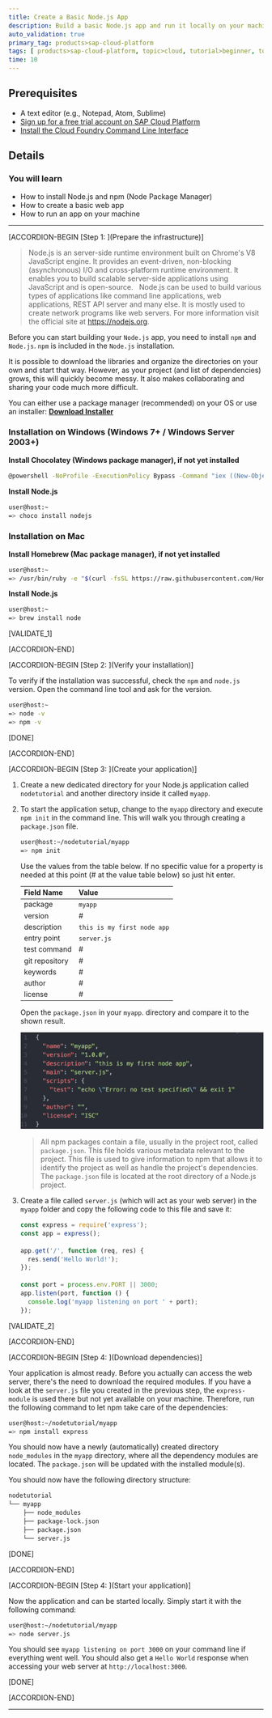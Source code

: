 ```yaml
---
title: Create a Basic Node.js App
description: Build a basic Node.js app and run it locally on your machine.
auto_validation: true
primary_tag: products>sap-cloud-platform
tags: [ products>sap-cloud-platform, topic>cloud, tutorial>beginner, topic>node-js ]
time: 10
---
```


## Prerequisites  
- A text editor (e.g., Notepad, Atom, Sublime)
- [Sign up for a free trial account on SAP Cloud Platform](hcp-create-trial-account)
- [Install the Cloud Foundry Command Line Interface](cp-cf-download-cli)


## Details
### You will learn  
  - How to install Node.js and npm (Node Package Manager)
  - How to create a basic web app
  - How to run an app on your machine

---

[ACCORDION-BEGIN [Step 1: ](Prepare the infrastructure)]

>Node.js is an server-side runtime environment built on Chrome's V8 JavaScript engine. It provides an event-driven, non-blocking (asynchronous) I/O and cross-platform runtime environment. It enables you to build scalable server-side applications using JavaScript and is open-source.
>&nbsp;
>Node.js can be used to build various types of applications like command line applications, web applications, REST API server and many else. It is mostly used to create network programs like web servers. For more information visit the official site at <https://nodejs.org>.

Before you can start building your `Node.js` app, you need to install `npm` and `Node.js`. `npm` is included in the `Node.js` installation.

It is possible to download the libraries and organize the directories on your own and start that way. However, as your project (and list of dependencies) grows, this will quickly become messy. It also makes collaborating and sharing your code much more difficult.

You can either use a package manager (recommended) on your OS or use an installer: **[Download Installer](https://nodejs.org/en/download/)**

### Installation on Windows (Windows 7+ / Windows Server 2003+)

**Install Chocolatey (Windows package manager), if not yet installed**

```bash
@powershell -NoProfile -ExecutionPolicy Bypass -Command "iex ((New-Object System.Net.WebClient).DownloadString('https://chocolatey.org/install.ps1'))" && SET "PATH=%PATH%;%ALLUSERSPROFILE%\chocolatey\bin"
```

**Install Node.js**

```bash
user@host:~
=> choco install nodejs
```

### Installation on Mac

**Install Homebrew (Mac package manager), if not yet installed**

```bash
user@host:~
=> /usr/bin/ruby -e "$(curl -fsSL https://raw.githubusercontent.com/Homebrew/install/master/install)"
```

**Install Node.js**

```bash
user@host:~
=> brew install node
```

[VALIDATE_1]

[ACCORDION-END]

[ACCORDION-BEGIN [Step 2: ](Verify your installation)]

To verify if the installation was successful, check the `npm` and `node.js` version. Open the command line tool and ask for the version.

```bash
user@host:~
=> node -v
=> npm -v
```

[DONE]

[ACCORDION-END]

[ACCORDION-BEGIN [Step 3: ](Create your application)]

1. Create a new dedicated directory for your Node.js application called `nodetutorial` and another directory inside it called `myapp`.  
2. To start the application setup, change to the `myapp` directory and execute `npm init` in the command line. This will walk you through creating a `package.json` file.

    ```bash
    user@host:~/nodetutorial/myapp
    => npm init
    ```

    Use the values from the table below. If no specific value for a property  is needed at this point (# at the value table below) so just hit enter.

    |  Field Name     | Value
    |  :------------- | :-------------
    |  package        | `myapp`
    |  version        | #
    |  description    | `this is my first node app`
    |  entry point    | `server.js`
    |  test command   | #
    |  git repository | #
    |  keywords       | #
    |  author         | #
    |  license        | #

    Open the `package.json` in your `myapp`. directory and compare it to the shown result.

    ![package json](package-json.png)

    > All npm packages contain a file, usually in the project root, called `package.json`. This file holds various metadata relevant to the project. This file is used to give information to npm that allows it to identify the project as well as handle the project's dependencies.
    >&nbsp;
    > The `package.json` file is located at the root directory of a Node.js project.


3. Create a file called `server.js` (which will act as your web server) in the `myapp` folder and copy the following code to this file and save it:

    ```JavaScript
    const express = require('express');
    const app = express();

    app.get('/', function (req, res) {
      res.send('Hello World!');
    });

    const port = process.env.PORT || 3000;
    app.listen(port, function () {
      console.log('myapp listening on port ' + port);
    });
    ```



[VALIDATE_2]

[ACCORDION-END]

[ACCORDION-BEGIN [Step 4: ](Download dependencies)]

Your application is almost ready. Before you actually can access the web server, there's the need to download the required modules. If you have a look at the `server.js` file you created in the previous step, the `express-module` is used there but not yet available on your machine. Therefore, run the following command to let npm take care of the dependencies:

```bash
user@host:~/nodetutorial/myapp
=> npm install express
```

You should now have a newly (automatically) created directory `node_modules` in the `myapp` directory, where all the dependency modules are located. The `package.json` will be updated with the installed module(s).

You should now have the following directory structure:

```bash
nodetutorial
└── myapp
    ├── node_modules
    ├── package-lock.json
    ├── package.json
    └── server.js
```

[DONE]

[ACCORDION-END]

[ACCORDION-BEGIN [Step 4: ](Start your application)]

Now the application and can be started locally. Simply start it with the following command:

```bash
user@host:~/nodetutorial/myapp
=> node server.js
```

You should see `myapp listening on port 3000` on your command line if everything went well. You should also get a `Hello World` response when accessing your web server at `http://localhost:3000`.

[DONE]

[ACCORDION-END]


---
